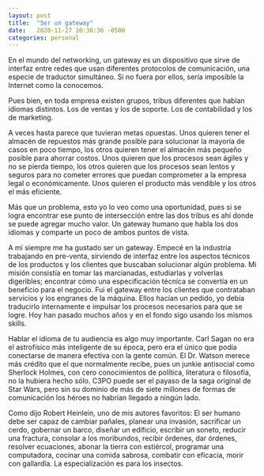 ```yaml
---
layout: post
title:  "Ser un gateway"
date:   2020-11-27 10:36:36 -0500
categories: personal
---
```

En el mundo del networking, un gateway es un dispositivo que sirve de interfaz entre redes que usan diferentes protocolos de comunicación, una especie de traductor simultáneo. Si no fuera por ellos, sería imposible la Internet como la conocemos.

Pues bien, en toda empresa existen grupos, tribus diferentes que hablan idiomas distintos. Los de ventas y los de soporte. Los de contabilidad y los de marketing. 

A veces hasta parece que tuvieran metas opuestas. Unos quieren tener el almacén de repuestos más grande posible para solucionar la mayoría de casos en poco tiempo, los otros quieren tener el almacén más pequeño posible para ahorrar costos. Unos quieren que los procesos sean ágiles y no se pierda tiempo, los otros quieren que los procesos sean lentos y seguros para no cometer errores que puedan comprometer a la empresa legal o económicamente. Unos quieren el producto más vendible y los otros el más eficiente.

Más que un problema, esto yo lo veo como una oportunidad, pues si se logra encontrar ese punto de intersección entre las dos tribus es ahí donde se puede agregar mucho valor. Un gateway humano que habla los dos idiomas y comparte un poco de ambos puntos de vista.

A mí siempre me ha gustado ser un gateway. Empecé en la industria trabajando en pre-venta, sirviendo de interfaz entre los aspectos técnicos de los productos y los clientes que buscaban solucionar algún problema. Mi misión consistía en tomar las marcianadas, estudiarlas y volverlas digeribles; encontrar cómo una especificación técnica se convertía en un beneficio para el negocio. Fui el gateway entre los clientes que contrataban servicios y los engranes de la máquina. Ellos hacían un pedido, yo debía traducirlo internamente e impulsar los procesos necesarios para que se logre. Hoy han pasado muchos años y en el fondo sigo usando los mismos skills.

Hablar el idioma de tu audiencia es algo muy importante. Carl Sagan no era el astrofísico más inteligente de su época, pero era el único que podía conectarse de manera efectiva con la gente común. El Dr. Watson merece más crédito que el que normalmente recibe, pues un junkie antisocial como Sherlock Holmes, con cero conocimientos de política, literatura o filosofía, no la hubiera hecho sólo. C3PO puede ser el payaso de la saga original de Star Wars, pero sin su dominio de más de siete millones de formas de comunicación los héroes no habrían llegado a ningún lado.

Como dijo Robert Heinlein, uno de mis autores favoritos: El ser humano debe ser capaz de cambiar pañales, planear una invasión, sacrificar un cerdo, gobernar un barco, diseñar un edificio, escribir un soneto, reducir una fractura, consolar a los moribundos, recibir órdenes, dar órdenes, resolver ecuaciones, abonar la tierra con estiércol, programar una computadora, cocinar una comida sabrosa, combatir con eficacia, morir con gallardía. La especialización es para los insectos.